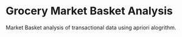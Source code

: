 # Grocery Market Basket Analysis
Market Basket analysis of transactional data using apriori alogrithm.

